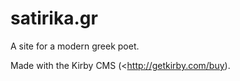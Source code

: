 # satirika.gr

A site for a modern greek poet.

Made with the Kirby CMS (<http://getkirby.com/buy).
